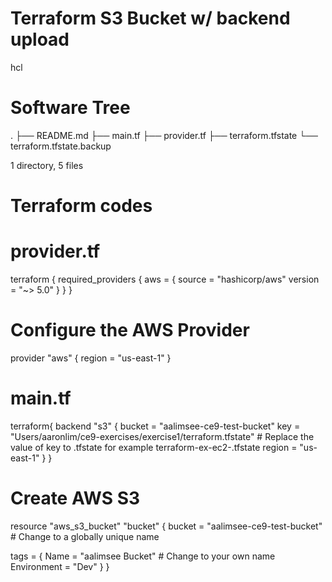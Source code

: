 # Terraform S3 Bucket w/ backend upload
hcl

# Software Tree
.
├── README.md
├── main.tf
├── provider.tf
├── terraform.tfstate
└── terraform.tfstate.backup

1 directory, 5 files

# Terraform codes

  # provider.tf
  terraform {
    required_providers {
      aws = {
        source  = "hashicorp/aws"
        version = "~> 5.0"
      }
    }
  }
  
  # Configure the AWS Provider
  provider "aws" {
    region = "us-east-1"
  }

# main.tf

terraform{
    backend "s3" {
    bucket = "aalimsee-ce9-test-bucket" 
    key    = "Users/aaronlim/ce9-exercises/exercise1/terraform.tfstate" # Replace the value of key to <your suggested name>.tfstate for example terraform-ex-ec2-<NAME>.tfstate
    region = "us-east-1"
  }
}

# Create AWS S3
resource "aws_s3_bucket" "bucket" {
  bucket = "aalimsee-ce9-test-bucket" # Change to a globally unique name

  tags = {
    Name        = "aalimsee Bucket" # Change to your own name
    Environment = "Dev"
  }
}
